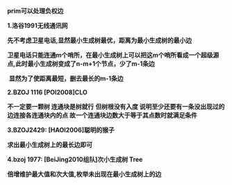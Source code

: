 **prim可以处理负权边**

**1.洛谷1991无线通讯网**

​    **先不考虑卫星电话,显然最小生成树最优，距离为最小生成树的最小边**

​    **卫星电话只能连通m个哨所，在最小生成树上可以把这m个哨所看成一个超级源点,此时最小生成树变成了n-m+1个节点，少了m-1条边**

​    **显然为了使距离最短，删去最长的m-1条边**

**2.BZOJ 1116 [POI2008\]CLO**

**不一定要一颗树 连通块是树就行** 
**但树根没有入度 说明至少还要有一条没出现过的边连接各连通块内的点 故一个连通块边数大于等于其点数时就满足条件**

**3.BZOJ2429: [HAOI2006\]聪明的猴子**

 **求出最小生成树上的最长边即可**

**4.bzoj 1977: [BeiJing2010组队]次小生成树 Tree**

​    **倍增维护最大值和次大值,枚举未出现在最小生成树上的边**

